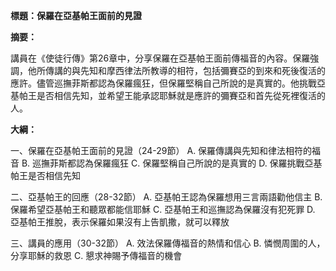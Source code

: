 **標題：保羅在亞基帕王面前的見證**

**摘要：**

講員在《使徒行傳》第26章中，分享保羅在亞基帕王面前傳福音的內容。保羅強調，他所傳講的與先知和摩西律法所教導的相符，包括彌賽亞的到來和死後復活的應許。儘管巡撫菲斯都認為保羅瘋狂，但保羅堅稱自己所說的是真實的。他挑戰亞基帕王是否相信先知，並希望王能承認耶穌就是應許的彌賽亞和首先從死裡復活的人。

**大綱：**

一、保羅在亞基帕王面前的見證（24-29節）
    A. 保羅傳講與先知和律法相符的福音
    B. 巡撫菲斯都認為保羅瘋狂
    C. 保羅堅稱自己所說的是真實的
    D. 保羅挑戰亞基帕王是否相信先知

二、亞基帕王的回應（28-32節）
    A. 亞基帕王認為保羅想用三言兩語勸他信主
    B. 保羅希望亞基帕王和聽眾都能信耶穌
    C. 亞基帕王和巡撫認為保羅沒有犯死罪
    D. 亞基帕王推脫，表示保羅如果沒有上告凱撒，就可以釋放

三、講員的應用（30-32節）
    A. 效法保羅傳福音的熱情和信心
    B. 憐憫周圍的人，分享耶穌的救恩
    C. 懇求神賜予傳福音的機會